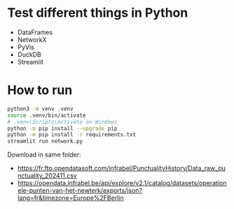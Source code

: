 # Test different things in Python

 - DataFrames
 - NetworkX
 - PyVis
 - DuckDB
 - Streamlit


# How to run

```bash
python3 -m venv .venv
source .venv/bin/activate
# .venv\Scripts\activate on Windows
python -m pip install --upgrade pip
python -m pip install -r requirements.txt
streamlit run network.py
```

Download in same folder:
 - https://fr.ftp.opendatasoft.com/infrabel/PunctualityHistory/Data_raw_punctuality_202411.csv
  - https://opendata.infrabel.be/api/explore/v2.1/catalog/datasets/operationele-punten-van-het-newterk/exports/json?lang=fr&timezone=Europe%2FBerlin
  